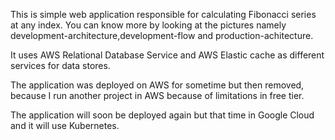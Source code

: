 This is simple web application responsible for calculating Fibonacci series at any index.
You can know more by looking at the pictures namely development-architecture,development-flow and production-achitecture.

It uses AWS Relational Database Service and AWS Elastic cache as different services for data stores.

The application was deployed on AWS for sometime but then removed, because I run another project in AWS because of limitations in free tier.

The application will soon be deployed again but that time in Google Cloud and it will use Kubernetes.
